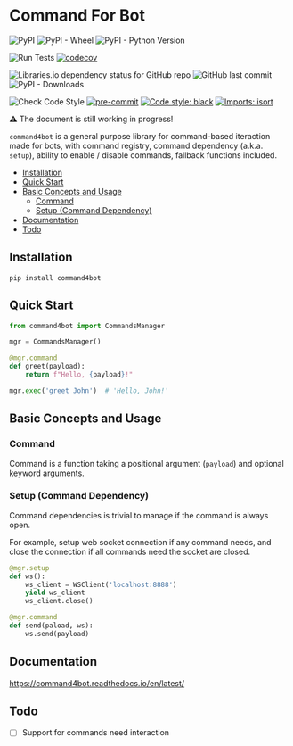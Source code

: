 # Command For Bot

![PyPI](https://img.shields.io/pypi/v/command4bot)
![PyPI - Wheel](https://img.shields.io/pypi/wheel/command4bot)
![PyPI - Python Version](https://img.shields.io/pypi/pyversions/command4bot)

![Run Tests](https://github.com/AllanChain/command4bot/workflows/Run%20Tests/badge.svg)
[![codecov](https://codecov.io/gh/AllanChain/command4bot/branch/master/graph/badge.svg?token=RJV7MMZC5D)](https://codecov.io/gh/AllanChain/command4bot)

![Libraries.io dependency status for GitHub repo](https://img.shields.io/librariesio/github/AllanChain/command4bot)
![GitHub last commit](https://img.shields.io/github/last-commit/AllanChain/command4bot)
![PyPI - Downloads](https://img.shields.io/pypi/dm/command4bot)

![Check Code Style](https://github.com/AllanChain/command4bot/workflows/Check%20Code%20Style/badge.svg)
[![pre-commit](https://img.shields.io/badge/pre--commit-enabled-brightgreen?logo=pre-commit&logoColor=white)](https://github.com/pre-commit/pre-commit)
[![Code style: black](https://img.shields.io/badge/code%20style-black-000000.svg)](https://github.com/psf/black)
[![Imports: isort](https://img.shields.io/badge/%20imports-isort-%231674b1?style=flat&labelColor=ef8336)](https://pycqa.github.io/isort/)

:warning: The document is still working in progress!

`command4bot` is a general purpose library for command-based iteraction made for bots, with command registry, command dependency (a.k.a. `setup`), ability to enable / disable commands, fallback functions included.

- [Installation](#installation)
- [Quick Start](#quick-start)
- [Basic Concepts and Usage](#basic-concepts-and-usage)
  - [Command](#command)
  - [Setup (Command Dependency)](#setup-command-dependency)
- [Documentation](#documentation)
- [Todo](#todo)

## Installation

```shell
pip install command4bot
```

## Quick Start

```python
from command4bot import CommandsManager

mgr = CommandsManager()

@mgr.command
def greet(payload):
    return f"Hello, {payload}!"

mgr.exec('greet John')  # 'Hello, John!'
```

## Basic Concepts and Usage

### Command

Command is a function taking a positional argument (`payload`) and optional keyword arguments.

### Setup (Command Dependency)

Command dependencies is trivial to manage if the command is always open.

For example, setup web socket connection if any command needs, and close the connection if all commands need the socket are closed.

```python
@mgr.setup
def ws():
    ws_client = WSClient('localhost:8888')
    yield ws_client
    ws_client.close()

@mgr.command
def send(paload, ws):
    ws.send(payload)
```

## Documentation

<https://command4bot.readthedocs.io/en/latest/>

## Todo

- [ ] Support for commands need interaction
